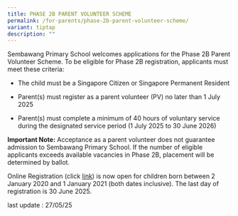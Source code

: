 ```yaml
---
title: PHASE 2B PARENT VOLUNTEER SCHEME
permalink: /for-parents/phase-2b-parent-volunteer-scheme/
variant: tiptap
description: ""
---
```

<p>Sembawang Primary School welcomes applications for the Phase 2B Parent
Volunteer Scheme. To be eligible for Phase 2B registration, applicants
must meet these criteria:</p>
<ul data-tight="true" class="tight">
<li>
<p>The child must be a Singapore Citizen or Singapore Permanent Resident</p>
</li>
<li>
<p>Parent(s) must register as a parent volunteer (PV) no later than 1 July
2025</p>
</li>
<li>
<p>Parent(s) must complete a minimum of 40 hours of voluntary service during
the designated service period (1 July 2025 to 30 June 2026)</p>
</li>
</ul>
<p></p>
<p><strong>Important Note:</strong> Acceptance as a parent volunteer does
not guarantee admission to Sembawang Primary School. If the number of eligible
applicants exceeds available vacancies in Phase 2B, placement will be determined
by ballot.</p>
<p></p>
<p>Online Registration (click <a href="https://go.gov.sg/sbpspvphase2b" rel="noopener nofollow" target="_blank">link</a>)
is now open for children born between 2 January 2020 and 1 January 2021
(both dates inclusive). The last day of registration is 30 June 2025.</p>
<p></p>
<p>last update : 27/05/25</p>